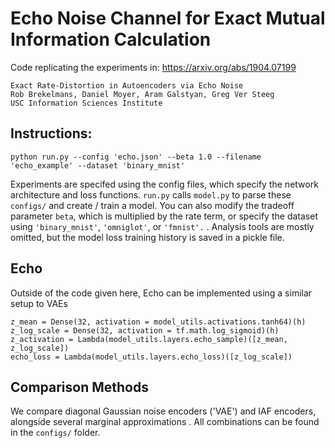 # Echo Noise Channel for Exact Mutual Information Calculation

Code replicating the experiments in:  https://arxiv.org/abs/1904.07199
   
```
Exact Rate-Distortion in Autoencoders via Echo Noise 
Rob Brekelmans, Daniel Moyer, Aram Galstyan, Greg Ver Steeg
USC Information Sciences Institute
```


## Instructions:  
```
python run.py --config 'echo.json' --beta 1.0 --filename 'echo_example' --dataset 'binary_mnist'
```
Experiments are specifed using the config files, which specify the network architecture and loss functions.  ```run.py``` calls ```model.py``` to parse these ```configs/``` and create / train a model.  You can also modify the tradeoff parameter ```beta```, which is multiplied by the rate term, or specify the dataset using ```'binary_mnist'```, ```'omniglot'```, or ```'fmnist'.``` . Analysis tools are mostly omitted, but the model loss training history is saved in a pickle file.

## Echo

Outside of the code given here, Echo can be implemented using a similar setup to VAEs
```
z_mean = Dense(32, activation = model_utils.activations.tanh64)(h)
z_log_scale = Dense(32, activation = tf.math.log_sigmoid)(h)
z_activation = Lambda(model_utils.layers.echo_sample)([z_mean, z_log_scale])
echo_loss = Lambda(model_utils.layers.echo_loss)([z_log_scale])
```

## Comparison Methods
We compare diagonal Gaussian noise encoders ('VAE') and IAF encoders, alongside several marginal approximations .  All combinations can be found in the ```configs/``` folder.
